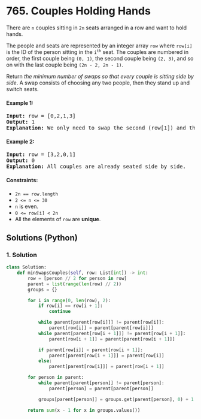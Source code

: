 # 765. Couples Holding Hands
There are `n` couples sitting in `2n` seats arranged in a row and want to hold hands.

The people and seats are represented by an integer array `row` where `row[i]` is the ID of the person sitting in the <code>i<sup>th</sup></code> seat. The couples are numbered in order, the first couple being `(0, 1)`, the second couple being `(2, 3)`, and so on with the last couple being `(2n - 2, 2n - 1)`.

Return *the minimum number of swaps so that every couple is sitting side by side*. A swap consists of choosing any two people, then they stand up and switch seats.

#### Example 1:
<pre>
<strong>Input:</strong> row = [0,2,1,3]
<strong>Output:</strong> 1
<strong>Explanation:</strong> We only need to swap the second (row[1]) and third (row[2]) person.
</pre>

#### Example 2:
<pre>
<strong>Input:</strong> row = [3,2,0,1]
<strong>Output:</strong> 0
<strong>Explanation:</strong> All couples are already seated side by side.
</pre>

#### Constraints:
* `2n == row.length`
* `2 <= n <= 30`
* `n` is even.
* `0 <= row[i] < 2n`
* All the elements of `row` are **unique**.

## Solutions (Python)

### 1. Solution
```Python
class Solution:
    def minSwapsCouples(self, row: List[int]) -> int:
        row = [person // 2 for person in row]
        parent = list(range(len(row) // 2))
        groups = {}

        for i in range(0, len(row), 2):
            if row[i] == row[i + 1]:
                continue

            while parent[parent[row[i]]] != parent[row[i]]:
                parent[row[i]] = parent[parent[row[i]]]
            while parent[parent[row[i + 1]]] != parent[row[i + 1]]:
                parent[row[i + 1]] = parent[parent[row[i + 1]]]

            if parent[row[i]] < parent[row[i + 1]]:
                parent[parent[row[i + 1]]] = parent[row[i]]
            else:
                parent[parent[row[i]]] = parent[row[i + 1]]

        for person in parent:
            while parent[parent[person]] != parent[person]:
                parent[person] = parent[parent[person]]

            groups[parent[person]] = groups.get(parent[person], 0) + 1

        return sum(x - 1 for x in groups.values())
```
